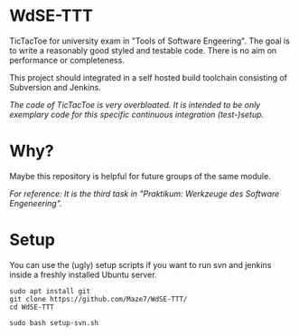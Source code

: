 # WdSE-TTT
TicTacToe for university exam in "Tools of Software Engeering". 
The goal is to write a reasonably good styled and testable code. There is no aim on performance or completeness.

This project should integrated in a self hosted build toolchain consisting of Subversion and Jenkins. 

*The code of TicTacToe is very overbloated. It is intended to be only exemplary code for this specific continuous integration (test-)setup.*

# Why?
Maybe this repository is helpful for future groups of the same module.

*For reference: It is the third task in "Praktikum: Werkzeuge des Software Engeneering".* 

# Setup
You can use the (ugly) setup scripts if you want to run svn and jenkins inside a freshly installed Ubuntu server.
```
sudo apt install git
git clone https://github.com/Maze7/WdSE-TTT/
cd WdSE-TTT

sudo bash setup-svn.sh
```
